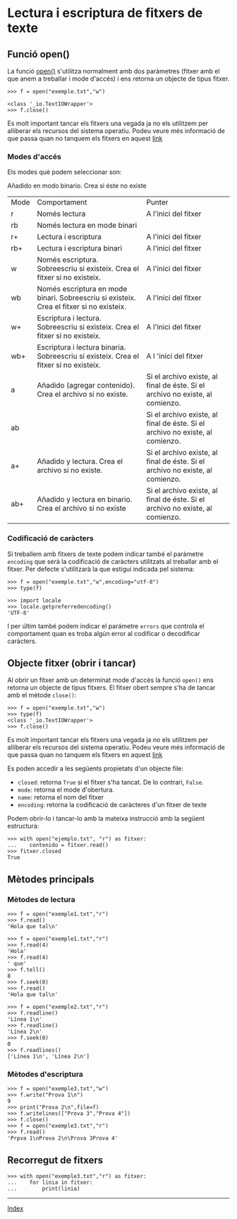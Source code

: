 # Lectura i escriptura de fitxers de texte

## Funció open()

La funció [open()](https://docs.python.org/3.11/library/functions.html#open) s'utilitza normalment amb dos paràmetres (fitxer amb el que anem a treballar i mode d'accés) i ens retorna un objecte de tipus fitxer.

	>>> f = open("exemple.txt","w")
	
	<class '_io.TextIOWrapper'>
	>>> f.close()


Es molt important tancar els fitxers una vegada ja no els utilitzem per alliberar els recursos del sistema operatiu.
Podeu veure més informació de que passa quan no tanquem els fitxers en aquest [link](https://realpython.com/why-close-file-python/)


### Modes d'accés

Els modes què podem seleccionar son:

<table>
	<tr>
		<td>Mode</td>
		<td>Comportament</td>
		<td>Punter</td>
	</tr>
	<tr><td>r</td><td>Només lectura</td><td>A l'inici del fitxer</td></tr>
	<tr><td>rb</td><td>Només lectura en mode binari </td><td></td></tr>
	<tr><td>r+</td><td>Lectura i escriptura </td><td>A l'inici del fitxer</td></tr>
	<tr><td>rb+</td><td>Lectura i escriptura binari</td><td>A l'inici del fitxer</td></tr>
	<tr><td>w</td><td>Només escriptura. Sobreescriu si existeix. Crea el fitxer si no existeix.</td><td>A l'inici del fitxer</td></tr>
	<tr><td>wb</td><td>Només escriptura en mode binari. Sobreescriu si existeix. Crea el fitxer si no existeix.</td><td>A l'inici del fitxer</td></tr>
	<tr><td>w+</td><td>Escriptura i lectura. Sobreescriu si existeix. Crea el fitxer si no existeix.</td><td>A l'inici del fitxer</td></tr>
	<tr><td>wb+</td><td>Escriptura i lectura binaria. Sobreescriu si existeix. Crea el fitxer si no existeix.</td><td>A l 'inici del fitxer</td></tr>
	<tr><td>a</td><td>Añadido (agregar contenido). Crea el archivo si no existe.</td><td>Si el archivo existe, al final de éste. Si el archivo no existe, al comienzo.</td></tr>
	<tr><td>ab</td>Añadido en modo binario. Crea si éste no existe<td></td><td>Si el archivo existe, al final de éste. Si el archivo no existe, al comienzo.</td></tr>
	<tr><td>a+</td><td>Añadido y lectura. Crea el archivo si no existe.</td><td>Si el archivo existe, al final de éste. Si el archivo no existe, al comienzo.</td></tr>
	<tr><td>ab+</td><td>Añadido y lectura en binario. Crea el archivo si no existe</td><td>Si el archivo existe, al final de éste. Si el archivo no existe, al comienzo.</td></tr>
	
</table>

### Codificació de caràcters

Si treballem amb fitxers de texte podem indicar també el paràmetre `encoding` que serà la codificació de caràcters utilitzats al treballar amb el fitxer. Per defecte s'utilitzarà la que estigui indicada pel sistema:


	>>> f = open("exemple.txt","w",encoding="utf-8")
	>>> type(f)

	>>> import locale
	>>> locale.getpreferredencoding()
	'UTF-8'

I per últim també podem indicar el parámetre `errors` que controla el comportament quan es troba algún error al codificar o decodificar caràcters.

## Objecte fitxer (obrir i tancar)

Al obrir un fitxer amb un determinat mode d'accés la funció `open()` ens retorna un objecte de tipus fitxers. El fitxer obert sempre s'ha de tancar amb el mètode `close()`:

	>>> f = open("exemple.txt","w")
	>>> type(f)
	<class '_io.TextIOWrapper'>
	>>> f.close()


Es molt important tancar els fitxers una vegada ja no els utilitzem per alliberar els recursos del sistema operatiu.
Podeu veure més informació de que passa quan no tanquem els fitxers en aquest [link](https://realpython.com/why-close-file-python/)


Es poden accedir a les següents propietats d'un objecte file:

* `closed`: retorna `True` si el fitxer s'ha tancat. De lo contrari, `False`.
* `mode`: retorna el mode d'obertura.
* `name`: retorna el nom del fitxer
* `encoding`: retorna la codificació de caràcteres d'un fitxer de texte

Podem obrir-lo i tancar-lo amb la mateixa instrucció amb la següent estructura:

	>>> with open("ejemplo.txt", "r") as fitxer: 
	...    contenido = fitxer.read()
	>>> fitxer.closed
	True

## Mètodes principals

### Mètodes de lectura

	>>> f = open("exemple1.txt","r")
	>>> f.read()
	'Hola que tal\n'

	>>> f = open("exemple1.txt","r")
	>>> f.read(4)
	'Hola'
	>>> f.read(4)
	' que'
	>>> f.tell()
	8
	>>> f.seek(0)
	>>> f.read()
	'Hola que tal\n'

	>>> f = open("exemple2.txt","r")	
	>>> f.readline()
	'Línea 1\n'
	>>> f.readline()
	'Línea 2\n'
	>>> f.seek(0)
	0
	>>> f.readlines()
	['Línea 1\n', 'Línea 2\n']

### Mètodes d'escriptura

	>>> f = open("exemple3.txt","w")
	>>> f.write("Prova 1\n")
	9
	>>> print("Prova 2\n",file=f)
	>>> f.writelines(["Prova 3","Prova 4"])
	>>> f.close()
	>>> f = open("exemple3.txt","r")
	>>> f.read()
	'Prpva 1\nProva 2\n\Prova 3Prova 4'

## Recorregut de fitxers

	>>> with open("exemple3.txt","r") as fitxer:
	...    for linia in fitxer:
	...        print(linia)



***
[Index](../../../README.md)
